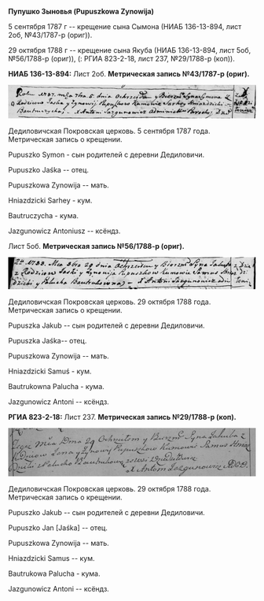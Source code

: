 **Пупушко Зыновья (Pupuszkowa Zynowija)**

5 сентября 1787 г -- крещение сына Сымона (НИАБ 136-13-894, лист 2об,
№43/1787-р (ориг)).

29 октября 1788 г -- крещение сына Якуба (НИАБ 136-13-894, лист 5об,
№56/1788-р (ориг)), (: РГИА 823-2-18, лист 237, №29/1788-р (коп)).

**НИАБ 136-13-894:** Лист 2об. **Метрическая запись №43/1787-р (ориг).**

![](./media/d1311024f4ac0f4fc11a6e3c7011512bf4b6e728.png)

Дедиловичская Покровская церковь. 5 сентября 1787 года. Метрическая
запись о крещении.

Pupuszko Symon - сын родителей с деревни Дедиловичи.

Pupuszko Jaśka -- отец.

Pupuszkowa Zynowija -- мать.

Hniazdzicki Sarhey - кум.

Bautruczycha - кума.

Jazgunowicz Antoniusz -- ксёндз.

Лист 5об. **Метрическая запись №56/1788-р (ориг).**

![](./media/39db32eaf522ec3b99afc51691ea961c2e08af17.png)

Дедиловичская Покровская церковь. 29 октября 1788 года. Метрическая
запись о крещении.

Pupuszka Jakub -- сын родителей с деревни Дедиловичи.

Pupuszka Jaśka-- отец.

Pupuszkowa Zynowija -- мать.

Hniazdzicki Samuś - кум.

Bautrukowna Palucha - кума.

Jazgunowicz Antoni -- ксёндз.

**РГИА 823-2-18:** Лист 237. **Метрическая запись №29/1788-р (коп).**

![](./media/2ec4e3b2f4f197c1e74a23c20f967c9bcb394e3a.png)

Дедиловичская Покровская церковь. 29 октября 1788 года. Метрическая
запись о крещении.

Pupuszko Jakub -- сын родителей с деревни Дедиловичи.

Pupuszko Jan \[Jaśka\] -- отец.

Pupuszkowa Zynowija -- мать.

Hniazdzicki Samus -- кум.

Bautrukowa Palucha - кума.

Jazgunowicz Antoni -- ксёндз.
